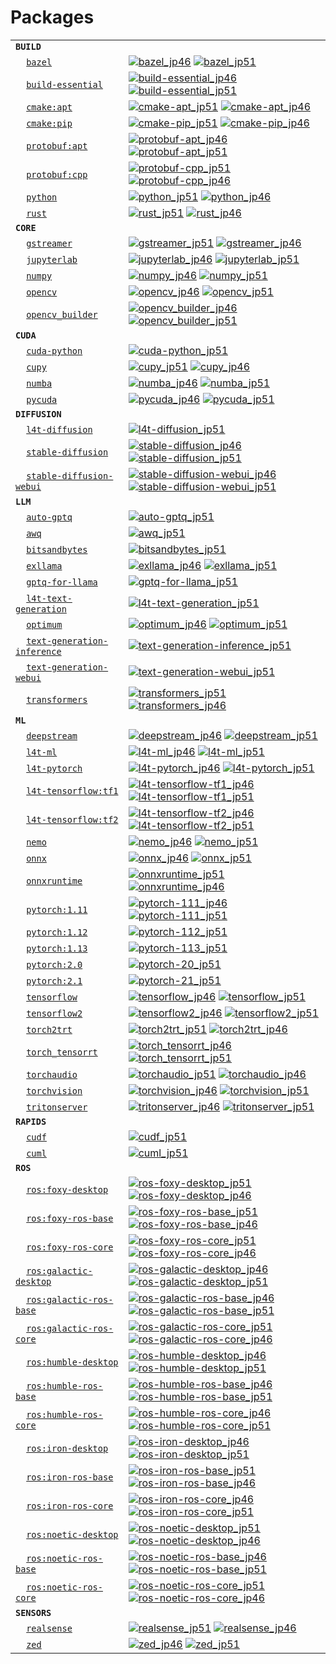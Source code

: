 # Packages
|            |            |
|------------|------------|
| **`BUILD`** | |
| &nbsp;&nbsp;&nbsp; [`bazel`](/packages/bazel) | [![`bazel_jp46`](https://github.com/dusty-nv/jetson-containers/actions/workflows/bazel_jp46.yml/badge.svg)](https://github.com/dusty-nv/jetson-containers/actions/workflows/bazel_jp46.yml) [![`bazel_jp51`](https://github.com/dusty-nv/jetson-containers/actions/workflows/bazel_jp51.yml/badge.svg)](https://github.com/dusty-nv/jetson-containers/actions/workflows/bazel_jp51.yml) |
| &nbsp;&nbsp;&nbsp; [`build-essential`](/packages/build-essential) | [![`build-essential_jp46`](https://github.com/dusty-nv/jetson-containers/actions/workflows/build-essential_jp46.yml/badge.svg)](https://github.com/dusty-nv/jetson-containers/actions/workflows/build-essential_jp46.yml) [![`build-essential_jp51`](https://github.com/dusty-nv/jetson-containers/actions/workflows/build-essential_jp51.yml/badge.svg)](https://github.com/dusty-nv/jetson-containers/actions/workflows/build-essential_jp51.yml) |
| &nbsp;&nbsp;&nbsp; [`cmake:apt`](/packages/cmake/cmake_apt) | [![`cmake-apt_jp51`](https://github.com/dusty-nv/jetson-containers/actions/workflows/cmake-apt_jp51.yml/badge.svg)](https://github.com/dusty-nv/jetson-containers/actions/workflows/cmake-apt_jp51.yml) [![`cmake-apt_jp46`](https://github.com/dusty-nv/jetson-containers/actions/workflows/cmake-apt_jp46.yml/badge.svg)](https://github.com/dusty-nv/jetson-containers/actions/workflows/cmake-apt_jp46.yml) |
| &nbsp;&nbsp;&nbsp; [`cmake:pip`](/packages/cmake/cmake_pip) | [![`cmake-pip_jp51`](https://github.com/dusty-nv/jetson-containers/actions/workflows/cmake-pip_jp51.yml/badge.svg)](https://github.com/dusty-nv/jetson-containers/actions/workflows/cmake-pip_jp51.yml) [![`cmake-pip_jp46`](https://github.com/dusty-nv/jetson-containers/actions/workflows/cmake-pip_jp46.yml/badge.svg)](https://github.com/dusty-nv/jetson-containers/actions/workflows/cmake-pip_jp46.yml) |
| &nbsp;&nbsp;&nbsp; [`protobuf:apt`](/packages/protobuf/protobuf_apt) | [![`protobuf-apt_jp46`](https://github.com/dusty-nv/jetson-containers/actions/workflows/protobuf-apt_jp46.yml/badge.svg)](https://github.com/dusty-nv/jetson-containers/actions/workflows/protobuf-apt_jp46.yml) [![`protobuf-apt_jp51`](https://github.com/dusty-nv/jetson-containers/actions/workflows/protobuf-apt_jp51.yml/badge.svg)](https://github.com/dusty-nv/jetson-containers/actions/workflows/protobuf-apt_jp51.yml) |
| &nbsp;&nbsp;&nbsp; [`protobuf:cpp`](/packages/protobuf/protobuf_cpp) | [![`protobuf-cpp_jp51`](https://github.com/dusty-nv/jetson-containers/actions/workflows/protobuf-cpp_jp51.yml/badge.svg)](https://github.com/dusty-nv/jetson-containers/actions/workflows/protobuf-cpp_jp51.yml) [![`protobuf-cpp_jp46`](https://github.com/dusty-nv/jetson-containers/actions/workflows/protobuf-cpp_jp46.yml/badge.svg)](https://github.com/dusty-nv/jetson-containers/actions/workflows/protobuf-cpp_jp46.yml) |
| &nbsp;&nbsp;&nbsp; [`python`](/packages/python) | [![`python_jp51`](https://github.com/dusty-nv/jetson-containers/actions/workflows/python_jp51.yml/badge.svg)](https://github.com/dusty-nv/jetson-containers/actions/workflows/python_jp51.yml) [![`python_jp46`](https://github.com/dusty-nv/jetson-containers/actions/workflows/python_jp46.yml/badge.svg)](https://github.com/dusty-nv/jetson-containers/actions/workflows/python_jp46.yml) |
| &nbsp;&nbsp;&nbsp; [`rust`](/packages/rust) | [![`rust_jp51`](https://github.com/dusty-nv/jetson-containers/actions/workflows/rust_jp51.yml/badge.svg)](https://github.com/dusty-nv/jetson-containers/actions/workflows/rust_jp51.yml) [![`rust_jp46`](https://github.com/dusty-nv/jetson-containers/actions/workflows/rust_jp46.yml/badge.svg)](https://github.com/dusty-nv/jetson-containers/actions/workflows/rust_jp46.yml) |
| **`CORE`** | |
| &nbsp;&nbsp;&nbsp; [`gstreamer`](/packages/gstreamer) | [![`gstreamer_jp51`](https://github.com/dusty-nv/jetson-containers/actions/workflows/gstreamer_jp51.yml/badge.svg)](https://github.com/dusty-nv/jetson-containers/actions/workflows/gstreamer_jp51.yml) [![`gstreamer_jp46`](https://github.com/dusty-nv/jetson-containers/actions/workflows/gstreamer_jp46.yml/badge.svg)](https://github.com/dusty-nv/jetson-containers/actions/workflows/gstreamer_jp46.yml) |
| &nbsp;&nbsp;&nbsp; [`jupyterlab`](/packages/jupyterlab) | [![`jupyterlab_jp46`](https://github.com/dusty-nv/jetson-containers/actions/workflows/jupyterlab_jp46.yml/badge.svg)](https://github.com/dusty-nv/jetson-containers/actions/workflows/jupyterlab_jp46.yml) [![`jupyterlab_jp51`](https://github.com/dusty-nv/jetson-containers/actions/workflows/jupyterlab_jp51.yml/badge.svg)](https://github.com/dusty-nv/jetson-containers/actions/workflows/jupyterlab_jp51.yml) |
| &nbsp;&nbsp;&nbsp; [`numpy`](/packages/numpy) | [![`numpy_jp46`](https://github.com/dusty-nv/jetson-containers/actions/workflows/numpy_jp46.yml/badge.svg)](https://github.com/dusty-nv/jetson-containers/actions/workflows/numpy_jp46.yml) [![`numpy_jp51`](https://github.com/dusty-nv/jetson-containers/actions/workflows/numpy_jp51.yml/badge.svg)](https://github.com/dusty-nv/jetson-containers/actions/workflows/numpy_jp51.yml) |
| &nbsp;&nbsp;&nbsp; [`opencv`](/packages/opencv) | [![`opencv_jp46`](https://github.com/dusty-nv/jetson-containers/actions/workflows/opencv_jp46.yml/badge.svg)](https://github.com/dusty-nv/jetson-containers/actions/workflows/opencv_jp46.yml) [![`opencv_jp51`](https://github.com/dusty-nv/jetson-containers/actions/workflows/opencv_jp51.yml/badge.svg)](https://github.com/dusty-nv/jetson-containers/actions/workflows/opencv_jp51.yml) |
| &nbsp;&nbsp;&nbsp; [`opencv_builder`](/packages/opencv/opencv_builder) | [![`opencv_builder_jp46`](https://github.com/dusty-nv/jetson-containers/actions/workflows/opencv_builder_jp46.yml/badge.svg)](https://github.com/dusty-nv/jetson-containers/actions/workflows/opencv_builder_jp46.yml) [![`opencv_builder_jp51`](https://github.com/dusty-nv/jetson-containers/actions/workflows/opencv_builder_jp51.yml/badge.svg)](https://github.com/dusty-nv/jetson-containers/actions/workflows/opencv_builder_jp51.yml) |
| **`CUDA`** | |
| &nbsp;&nbsp;&nbsp; [`cuda-python`](/packages/cuda-python) | [![`cuda-python_jp51`](https://github.com/dusty-nv/jetson-containers/actions/workflows/cuda-python_jp51.yml/badge.svg)](https://github.com/dusty-nv/jetson-containers/actions/workflows/cuda-python_jp51.yml) |
| &nbsp;&nbsp;&nbsp; [`cupy`](/packages/cupy) | [![`cupy_jp51`](https://github.com/dusty-nv/jetson-containers/actions/workflows/cupy_jp51.yml/badge.svg)](https://github.com/dusty-nv/jetson-containers/actions/workflows/cupy_jp51.yml) [![`cupy_jp46`](https://github.com/dusty-nv/jetson-containers/actions/workflows/cupy_jp46.yml/badge.svg)](https://github.com/dusty-nv/jetson-containers/actions/workflows/cupy_jp46.yml) |
| &nbsp;&nbsp;&nbsp; [`numba`](/packages/numba) | [![`numba_jp46`](https://github.com/dusty-nv/jetson-containers/actions/workflows/numba_jp46.yml/badge.svg)](https://github.com/dusty-nv/jetson-containers/actions/workflows/numba_jp46.yml) [![`numba_jp51`](https://github.com/dusty-nv/jetson-containers/actions/workflows/numba_jp51.yml/badge.svg)](https://github.com/dusty-nv/jetson-containers/actions/workflows/numba_jp51.yml) |
| &nbsp;&nbsp;&nbsp; [`pycuda`](/packages/pycuda) | [![`pycuda_jp46`](https://github.com/dusty-nv/jetson-containers/actions/workflows/pycuda_jp46.yml/badge.svg)](https://github.com/dusty-nv/jetson-containers/actions/workflows/pycuda_jp46.yml) [![`pycuda_jp51`](https://github.com/dusty-nv/jetson-containers/actions/workflows/pycuda_jp51.yml/badge.svg)](https://github.com/dusty-nv/jetson-containers/actions/workflows/pycuda_jp51.yml) |
| **`DIFFUSION`** | |
| &nbsp;&nbsp;&nbsp; [`l4t-diffusion`](/packages/l4t/l4t-diffusion) | [![`l4t-diffusion_jp51`](https://github.com/dusty-nv/jetson-containers/actions/workflows/l4t-diffusion_jp51.yml/badge.svg)](https://github.com/dusty-nv/jetson-containers/actions/workflows/l4t-diffusion_jp51.yml) |
| &nbsp;&nbsp;&nbsp; [`stable-diffusion`](/packages/diffusion/stable-diffusion) | [![`stable-diffusion_jp46`](https://github.com/dusty-nv/jetson-containers/actions/workflows/stable-diffusion_jp46.yml/badge.svg)](https://github.com/dusty-nv/jetson-containers/actions/workflows/stable-diffusion_jp46.yml) [![`stable-diffusion_jp51`](https://github.com/dusty-nv/jetson-containers/actions/workflows/stable-diffusion_jp51.yml/badge.svg)](https://github.com/dusty-nv/jetson-containers/actions/workflows/stable-diffusion_jp51.yml) |
| &nbsp;&nbsp;&nbsp; [`stable-diffusion-webui`](/packages/diffusion/stable-diffusion-webui) | [![`stable-diffusion-webui_jp46`](https://github.com/dusty-nv/jetson-containers/actions/workflows/stable-diffusion-webui_jp46.yml/badge.svg)](https://github.com/dusty-nv/jetson-containers/actions/workflows/stable-diffusion-webui_jp46.yml) [![`stable-diffusion-webui_jp51`](https://github.com/dusty-nv/jetson-containers/actions/workflows/stable-diffusion-webui_jp51.yml/badge.svg)](https://github.com/dusty-nv/jetson-containers/actions/workflows/stable-diffusion-webui_jp51.yml) |
| **`LLM`** | |
| &nbsp;&nbsp;&nbsp; [`auto-gptq`](/packages/llm/auto-gptq) | [![`auto-gptq_jp51`](https://github.com/dusty-nv/jetson-containers/actions/workflows/auto-gptq_jp51.yml/badge.svg)](https://github.com/dusty-nv/jetson-containers/actions/workflows/auto-gptq_jp51.yml) |
| &nbsp;&nbsp;&nbsp; [`awq`](/packages/llm/awq) | [![`awq_jp51`](https://github.com/dusty-nv/jetson-containers/actions/workflows/awq_jp51.yml/badge.svg)](https://github.com/dusty-nv/jetson-containers/actions/workflows/awq_jp51.yml) |
| &nbsp;&nbsp;&nbsp; [`bitsandbytes`](/packages/llm/bitsandbytes) | [![`bitsandbytes_jp51`](https://github.com/dusty-nv/jetson-containers/actions/workflows/bitsandbytes_jp51.yml/badge.svg)](https://github.com/dusty-nv/jetson-containers/actions/workflows/bitsandbytes_jp51.yml) |
| &nbsp;&nbsp;&nbsp; [`exllama`](/packages/llm/exllama) | [![`exllama_jp46`](https://github.com/dusty-nv/jetson-containers/actions/workflows/exllama_jp46.yml/badge.svg)](https://github.com/dusty-nv/jetson-containers/actions/workflows/exllama_jp46.yml) [![`exllama_jp51`](https://github.com/dusty-nv/jetson-containers/actions/workflows/exllama_jp51.yml/badge.svg)](https://github.com/dusty-nv/jetson-containers/actions/workflows/exllama_jp51.yml) |
| &nbsp;&nbsp;&nbsp; [`gptq-for-llama`](/packages/llm/gptq-for-llama) | [![`gptq-for-llama_jp51`](https://github.com/dusty-nv/jetson-containers/actions/workflows/gptq-for-llama_jp51.yml/badge.svg)](https://github.com/dusty-nv/jetson-containers/actions/workflows/gptq-for-llama_jp51.yml) |
| &nbsp;&nbsp;&nbsp; [`l4t-text-generation`](/packages/l4t/l4t-text-generation) | [![`l4t-text-generation_jp51`](https://github.com/dusty-nv/jetson-containers/actions/workflows/l4t-text-generation_jp51.yml/badge.svg)](https://github.com/dusty-nv/jetson-containers/actions/workflows/l4t-text-generation_jp51.yml) |
| &nbsp;&nbsp;&nbsp; [`optimum`](/packages/llm/optimum) | [![`optimum_jp46`](https://github.com/dusty-nv/jetson-containers/actions/workflows/optimum_jp46.yml/badge.svg)](https://github.com/dusty-nv/jetson-containers/actions/workflows/optimum_jp46.yml) [![`optimum_jp51`](https://github.com/dusty-nv/jetson-containers/actions/workflows/optimum_jp51.yml/badge.svg)](https://github.com/dusty-nv/jetson-containers/actions/workflows/optimum_jp51.yml) |
| &nbsp;&nbsp;&nbsp; [`text-generation-inference`](/packages/llm/text-generation-inference) | [![`text-generation-inference_jp51`](https://github.com/dusty-nv/jetson-containers/actions/workflows/text-generation-inference_jp51.yml/badge.svg)](https://github.com/dusty-nv/jetson-containers/actions/workflows/text-generation-inference_jp51.yml) |
| &nbsp;&nbsp;&nbsp; [`text-generation-webui`](/packages/llm/text-generation-webui) | [![`text-generation-webui_jp51`](https://github.com/dusty-nv/jetson-containers/actions/workflows/text-generation-webui_jp51.yml/badge.svg)](https://github.com/dusty-nv/jetson-containers/actions/workflows/text-generation-webui_jp51.yml) |
| &nbsp;&nbsp;&nbsp; [`transformers`](/packages/llm/transformers) | [![`transformers_jp51`](https://github.com/dusty-nv/jetson-containers/actions/workflows/transformers_jp51.yml/badge.svg)](https://github.com/dusty-nv/jetson-containers/actions/workflows/transformers_jp51.yml) [![`transformers_jp46`](https://github.com/dusty-nv/jetson-containers/actions/workflows/transformers_jp46.yml/badge.svg)](https://github.com/dusty-nv/jetson-containers/actions/workflows/transformers_jp46.yml) |
| **`ML`** | |
| &nbsp;&nbsp;&nbsp; [`deepstream`](/packages/deepstream) | [![`deepstream_jp46`](https://github.com/dusty-nv/jetson-containers/actions/workflows/deepstream_jp46.yml/badge.svg)](https://github.com/dusty-nv/jetson-containers/actions/workflows/deepstream_jp46.yml) [![`deepstream_jp51`](https://github.com/dusty-nv/jetson-containers/actions/workflows/deepstream_jp51.yml/badge.svg)](https://github.com/dusty-nv/jetson-containers/actions/workflows/deepstream_jp51.yml) |
| &nbsp;&nbsp;&nbsp; [`l4t-ml`](/packages/l4t/l4t-ml) | [![`l4t-ml_jp46`](https://github.com/dusty-nv/jetson-containers/actions/workflows/l4t-ml_jp46.yml/badge.svg)](https://github.com/dusty-nv/jetson-containers/actions/workflows/l4t-ml_jp46.yml) [![`l4t-ml_jp51`](https://github.com/dusty-nv/jetson-containers/actions/workflows/l4t-ml_jp51.yml/badge.svg)](https://github.com/dusty-nv/jetson-containers/actions/workflows/l4t-ml_jp51.yml) |
| &nbsp;&nbsp;&nbsp; [`l4t-pytorch`](/packages/l4t/l4t-pytorch) | [![`l4t-pytorch_jp46`](https://github.com/dusty-nv/jetson-containers/actions/workflows/l4t-pytorch_jp46.yml/badge.svg)](https://github.com/dusty-nv/jetson-containers/actions/workflows/l4t-pytorch_jp46.yml) [![`l4t-pytorch_jp51`](https://github.com/dusty-nv/jetson-containers/actions/workflows/l4t-pytorch_jp51.yml/badge.svg)](https://github.com/dusty-nv/jetson-containers/actions/workflows/l4t-pytorch_jp51.yml) |
| &nbsp;&nbsp;&nbsp; [`l4t-tensorflow:tf1`](/packages/l4t/l4t-tensorflow) | [![`l4t-tensorflow-tf1_jp46`](https://github.com/dusty-nv/jetson-containers/actions/workflows/l4t-tensorflow-tf1_jp46.yml/badge.svg)](https://github.com/dusty-nv/jetson-containers/actions/workflows/l4t-tensorflow-tf1_jp46.yml) [![`l4t-tensorflow-tf1_jp51`](https://github.com/dusty-nv/jetson-containers/actions/workflows/l4t-tensorflow-tf1_jp51.yml/badge.svg)](https://github.com/dusty-nv/jetson-containers/actions/workflows/l4t-tensorflow-tf1_jp51.yml) |
| &nbsp;&nbsp;&nbsp; [`l4t-tensorflow:tf2`](/packages/l4t/l4t-tensorflow) | [![`l4t-tensorflow-tf2_jp46`](https://github.com/dusty-nv/jetson-containers/actions/workflows/l4t-tensorflow-tf2_jp46.yml/badge.svg)](https://github.com/dusty-nv/jetson-containers/actions/workflows/l4t-tensorflow-tf2_jp46.yml) [![`l4t-tensorflow-tf2_jp51`](https://github.com/dusty-nv/jetson-containers/actions/workflows/l4t-tensorflow-tf2_jp51.yml/badge.svg)](https://github.com/dusty-nv/jetson-containers/actions/workflows/l4t-tensorflow-tf2_jp51.yml) |
| &nbsp;&nbsp;&nbsp; [`nemo`](/packages/nemo) | [![`nemo_jp46`](https://github.com/dusty-nv/jetson-containers/actions/workflows/nemo_jp46.yml/badge.svg)](https://github.com/dusty-nv/jetson-containers/actions/workflows/nemo_jp46.yml) [![`nemo_jp51`](https://github.com/dusty-nv/jetson-containers/actions/workflows/nemo_jp51.yml/badge.svg)](https://github.com/dusty-nv/jetson-containers/actions/workflows/nemo_jp51.yml) |
| &nbsp;&nbsp;&nbsp; [`onnx`](/packages/onnx) | [![`onnx_jp46`](https://github.com/dusty-nv/jetson-containers/actions/workflows/onnx_jp46.yml/badge.svg)](https://github.com/dusty-nv/jetson-containers/actions/workflows/onnx_jp46.yml) [![`onnx_jp51`](https://github.com/dusty-nv/jetson-containers/actions/workflows/onnx_jp51.yml/badge.svg)](https://github.com/dusty-nv/jetson-containers/actions/workflows/onnx_jp51.yml) |
| &nbsp;&nbsp;&nbsp; [`onnxruntime`](/packages/onnxruntime) | [![`onnxruntime_jp51`](https://github.com/dusty-nv/jetson-containers/actions/workflows/onnxruntime_jp51.yml/badge.svg)](https://github.com/dusty-nv/jetson-containers/actions/workflows/onnxruntime_jp51.yml) [![`onnxruntime_jp46`](https://github.com/dusty-nv/jetson-containers/actions/workflows/onnxruntime_jp46.yml/badge.svg)](https://github.com/dusty-nv/jetson-containers/actions/workflows/onnxruntime_jp46.yml) |
| &nbsp;&nbsp;&nbsp; [`pytorch:1.11`](/packages/pytorch) | [![`pytorch-111_jp46`](https://github.com/dusty-nv/jetson-containers/actions/workflows/pytorch-111_jp46.yml/badge.svg)](https://github.com/dusty-nv/jetson-containers/actions/workflows/pytorch-111_jp46.yml) [![`pytorch-111_jp51`](https://github.com/dusty-nv/jetson-containers/actions/workflows/pytorch-111_jp51.yml/badge.svg)](https://github.com/dusty-nv/jetson-containers/actions/workflows/pytorch-111_jp51.yml) |
| &nbsp;&nbsp;&nbsp; [`pytorch:1.12`](/packages/pytorch) | [![`pytorch-112_jp51`](https://github.com/dusty-nv/jetson-containers/actions/workflows/pytorch-112_jp51.yml/badge.svg)](https://github.com/dusty-nv/jetson-containers/actions/workflows/pytorch-112_jp51.yml) |
| &nbsp;&nbsp;&nbsp; [`pytorch:1.13`](/packages/pytorch) | [![`pytorch-113_jp51`](https://github.com/dusty-nv/jetson-containers/actions/workflows/pytorch-113_jp51.yml/badge.svg)](https://github.com/dusty-nv/jetson-containers/actions/workflows/pytorch-113_jp51.yml) |
| &nbsp;&nbsp;&nbsp; [`pytorch:2.0`](/packages/pytorch) | [![`pytorch-20_jp51`](https://github.com/dusty-nv/jetson-containers/actions/workflows/pytorch-20_jp51.yml/badge.svg)](https://github.com/dusty-nv/jetson-containers/actions/workflows/pytorch-20_jp51.yml) |
| &nbsp;&nbsp;&nbsp; [`pytorch:2.1`](/packages/pytorch) | [![`pytorch-21_jp51`](https://github.com/dusty-nv/jetson-containers/actions/workflows/pytorch-21_jp51.yml/badge.svg)](https://github.com/dusty-nv/jetson-containers/actions/workflows/pytorch-21_jp51.yml) |
| &nbsp;&nbsp;&nbsp; [`tensorflow`](/packages/tensorflow) | [![`tensorflow_jp46`](https://github.com/dusty-nv/jetson-containers/actions/workflows/tensorflow_jp46.yml/badge.svg)](https://github.com/dusty-nv/jetson-containers/actions/workflows/tensorflow_jp46.yml) [![`tensorflow_jp51`](https://github.com/dusty-nv/jetson-containers/actions/workflows/tensorflow_jp51.yml/badge.svg)](https://github.com/dusty-nv/jetson-containers/actions/workflows/tensorflow_jp51.yml) |
| &nbsp;&nbsp;&nbsp; [`tensorflow2`](/packages/tensorflow) | [![`tensorflow2_jp46`](https://github.com/dusty-nv/jetson-containers/actions/workflows/tensorflow2_jp46.yml/badge.svg)](https://github.com/dusty-nv/jetson-containers/actions/workflows/tensorflow2_jp46.yml) [![`tensorflow2_jp51`](https://github.com/dusty-nv/jetson-containers/actions/workflows/tensorflow2_jp51.yml/badge.svg)](https://github.com/dusty-nv/jetson-containers/actions/workflows/tensorflow2_jp51.yml) |
| &nbsp;&nbsp;&nbsp; [`torch2trt`](/packages/pytorch/torch2trt) | [![`torch2trt_jp51`](https://github.com/dusty-nv/jetson-containers/actions/workflows/torch2trt_jp51.yml/badge.svg)](https://github.com/dusty-nv/jetson-containers/actions/workflows/torch2trt_jp51.yml) [![`torch2trt_jp46`](https://github.com/dusty-nv/jetson-containers/actions/workflows/torch2trt_jp46.yml/badge.svg)](https://github.com/dusty-nv/jetson-containers/actions/workflows/torch2trt_jp46.yml) |
| &nbsp;&nbsp;&nbsp; [`torch_tensorrt`](/packages/pytorch/torch_tensorrt) | [![`torch_tensorrt_jp46`](https://github.com/dusty-nv/jetson-containers/actions/workflows/torch_tensorrt_jp46.yml/badge.svg)](https://github.com/dusty-nv/jetson-containers/actions/workflows/torch_tensorrt_jp46.yml) [![`torch_tensorrt_jp51`](https://github.com/dusty-nv/jetson-containers/actions/workflows/torch_tensorrt_jp51.yml/badge.svg)](https://github.com/dusty-nv/jetson-containers/actions/workflows/torch_tensorrt_jp51.yml) |
| &nbsp;&nbsp;&nbsp; [`torchaudio`](/packages/pytorch/torchaudio) | [![`torchaudio_jp51`](https://github.com/dusty-nv/jetson-containers/actions/workflows/torchaudio_jp51.yml/badge.svg)](https://github.com/dusty-nv/jetson-containers/actions/workflows/torchaudio_jp51.yml) [![`torchaudio_jp46`](https://github.com/dusty-nv/jetson-containers/actions/workflows/torchaudio_jp46.yml/badge.svg)](https://github.com/dusty-nv/jetson-containers/actions/workflows/torchaudio_jp46.yml) |
| &nbsp;&nbsp;&nbsp; [`torchvision`](/packages/pytorch/torchvision) | [![`torchvision_jp46`](https://github.com/dusty-nv/jetson-containers/actions/workflows/torchvision_jp46.yml/badge.svg)](https://github.com/dusty-nv/jetson-containers/actions/workflows/torchvision_jp46.yml) [![`torchvision_jp51`](https://github.com/dusty-nv/jetson-containers/actions/workflows/torchvision_jp51.yml/badge.svg)](https://github.com/dusty-nv/jetson-containers/actions/workflows/torchvision_jp51.yml) |
| &nbsp;&nbsp;&nbsp; [`tritonserver`](/packages/tritonserver) | [![`tritonserver_jp46`](https://github.com/dusty-nv/jetson-containers/actions/workflows/tritonserver_jp46.yml/badge.svg)](https://github.com/dusty-nv/jetson-containers/actions/workflows/tritonserver_jp46.yml) [![`tritonserver_jp51`](https://github.com/dusty-nv/jetson-containers/actions/workflows/tritonserver_jp51.yml/badge.svg)](https://github.com/dusty-nv/jetson-containers/actions/workflows/tritonserver_jp51.yml) |
| **`RAPIDS`** | |
| &nbsp;&nbsp;&nbsp; [`cudf`](/packages/rapids/cudf) | [![`cudf_jp51`](https://github.com/dusty-nv/jetson-containers/actions/workflows/cudf_jp51.yml/badge.svg)](https://github.com/dusty-nv/jetson-containers/actions/workflows/cudf_jp51.yml) |
| &nbsp;&nbsp;&nbsp; [`cuml`](/packages/rapids/cuml) | [![`cuml_jp51`](https://github.com/dusty-nv/jetson-containers/actions/workflows/cuml_jp51.yml/badge.svg)](https://github.com/dusty-nv/jetson-containers/actions/workflows/cuml_jp51.yml) |
| **`ROS`** | |
| &nbsp;&nbsp;&nbsp; [`ros:foxy-desktop`](/packages/ros) | [![`ros-foxy-desktop_jp51`](https://github.com/dusty-nv/jetson-containers/actions/workflows/ros-foxy-desktop_jp51.yml/badge.svg)](https://github.com/dusty-nv/jetson-containers/actions/workflows/ros-foxy-desktop_jp51.yml) [![`ros-foxy-desktop_jp46`](https://github.com/dusty-nv/jetson-containers/actions/workflows/ros-foxy-desktop_jp46.yml/badge.svg)](https://github.com/dusty-nv/jetson-containers/actions/workflows/ros-foxy-desktop_jp46.yml) |
| &nbsp;&nbsp;&nbsp; [`ros:foxy-ros-base`](/packages/ros) | [![`ros-foxy-ros-base_jp51`](https://github.com/dusty-nv/jetson-containers/actions/workflows/ros-foxy-ros-base_jp51.yml/badge.svg)](https://github.com/dusty-nv/jetson-containers/actions/workflows/ros-foxy-ros-base_jp51.yml) [![`ros-foxy-ros-base_jp46`](https://github.com/dusty-nv/jetson-containers/actions/workflows/ros-foxy-ros-base_jp46.yml/badge.svg)](https://github.com/dusty-nv/jetson-containers/actions/workflows/ros-foxy-ros-base_jp46.yml) |
| &nbsp;&nbsp;&nbsp; [`ros:foxy-ros-core`](/packages/ros) | [![`ros-foxy-ros-core_jp51`](https://github.com/dusty-nv/jetson-containers/actions/workflows/ros-foxy-ros-core_jp51.yml/badge.svg)](https://github.com/dusty-nv/jetson-containers/actions/workflows/ros-foxy-ros-core_jp51.yml) [![`ros-foxy-ros-core_jp46`](https://github.com/dusty-nv/jetson-containers/actions/workflows/ros-foxy-ros-core_jp46.yml/badge.svg)](https://github.com/dusty-nv/jetson-containers/actions/workflows/ros-foxy-ros-core_jp46.yml) |
| &nbsp;&nbsp;&nbsp; [`ros:galactic-desktop`](/packages/ros) | [![`ros-galactic-desktop_jp46`](https://github.com/dusty-nv/jetson-containers/actions/workflows/ros-galactic-desktop_jp46.yml/badge.svg)](https://github.com/dusty-nv/jetson-containers/actions/workflows/ros-galactic-desktop_jp46.yml) [![`ros-galactic-desktop_jp51`](https://github.com/dusty-nv/jetson-containers/actions/workflows/ros-galactic-desktop_jp51.yml/badge.svg)](https://github.com/dusty-nv/jetson-containers/actions/workflows/ros-galactic-desktop_jp51.yml) |
| &nbsp;&nbsp;&nbsp; [`ros:galactic-ros-base`](/packages/ros) | [![`ros-galactic-ros-base_jp46`](https://github.com/dusty-nv/jetson-containers/actions/workflows/ros-galactic-ros-base_jp46.yml/badge.svg)](https://github.com/dusty-nv/jetson-containers/actions/workflows/ros-galactic-ros-base_jp46.yml) [![`ros-galactic-ros-base_jp51`](https://github.com/dusty-nv/jetson-containers/actions/workflows/ros-galactic-ros-base_jp51.yml/badge.svg)](https://github.com/dusty-nv/jetson-containers/actions/workflows/ros-galactic-ros-base_jp51.yml) |
| &nbsp;&nbsp;&nbsp; [`ros:galactic-ros-core`](/packages/ros) | [![`ros-galactic-ros-core_jp51`](https://github.com/dusty-nv/jetson-containers/actions/workflows/ros-galactic-ros-core_jp51.yml/badge.svg)](https://github.com/dusty-nv/jetson-containers/actions/workflows/ros-galactic-ros-core_jp51.yml) [![`ros-galactic-ros-core_jp46`](https://github.com/dusty-nv/jetson-containers/actions/workflows/ros-galactic-ros-core_jp46.yml/badge.svg)](https://github.com/dusty-nv/jetson-containers/actions/workflows/ros-galactic-ros-core_jp46.yml) |
| &nbsp;&nbsp;&nbsp; [`ros:humble-desktop`](/packages/ros) | [![`ros-humble-desktop_jp46`](https://github.com/dusty-nv/jetson-containers/actions/workflows/ros-humble-desktop_jp46.yml/badge.svg)](https://github.com/dusty-nv/jetson-containers/actions/workflows/ros-humble-desktop_jp46.yml) [![`ros-humble-desktop_jp51`](https://github.com/dusty-nv/jetson-containers/actions/workflows/ros-humble-desktop_jp51.yml/badge.svg)](https://github.com/dusty-nv/jetson-containers/actions/workflows/ros-humble-desktop_jp51.yml) |
| &nbsp;&nbsp;&nbsp; [`ros:humble-ros-base`](/packages/ros) | [![`ros-humble-ros-base_jp46`](https://github.com/dusty-nv/jetson-containers/actions/workflows/ros-humble-ros-base_jp46.yml/badge.svg)](https://github.com/dusty-nv/jetson-containers/actions/workflows/ros-humble-ros-base_jp46.yml) [![`ros-humble-ros-base_jp51`](https://github.com/dusty-nv/jetson-containers/actions/workflows/ros-humble-ros-base_jp51.yml/badge.svg)](https://github.com/dusty-nv/jetson-containers/actions/workflows/ros-humble-ros-base_jp51.yml) |
| &nbsp;&nbsp;&nbsp; [`ros:humble-ros-core`](/packages/ros) | [![`ros-humble-ros-core_jp46`](https://github.com/dusty-nv/jetson-containers/actions/workflows/ros-humble-ros-core_jp46.yml/badge.svg)](https://github.com/dusty-nv/jetson-containers/actions/workflows/ros-humble-ros-core_jp46.yml) [![`ros-humble-ros-core_jp51`](https://github.com/dusty-nv/jetson-containers/actions/workflows/ros-humble-ros-core_jp51.yml/badge.svg)](https://github.com/dusty-nv/jetson-containers/actions/workflows/ros-humble-ros-core_jp51.yml) |
| &nbsp;&nbsp;&nbsp; [`ros:iron-desktop`](/packages/ros) | [![`ros-iron-desktop_jp46`](https://github.com/dusty-nv/jetson-containers/actions/workflows/ros-iron-desktop_jp46.yml/badge.svg)](https://github.com/dusty-nv/jetson-containers/actions/workflows/ros-iron-desktop_jp46.yml) [![`ros-iron-desktop_jp51`](https://github.com/dusty-nv/jetson-containers/actions/workflows/ros-iron-desktop_jp51.yml/badge.svg)](https://github.com/dusty-nv/jetson-containers/actions/workflows/ros-iron-desktop_jp51.yml) |
| &nbsp;&nbsp;&nbsp; [`ros:iron-ros-base`](/packages/ros) | [![`ros-iron-ros-base_jp51`](https://github.com/dusty-nv/jetson-containers/actions/workflows/ros-iron-ros-base_jp51.yml/badge.svg)](https://github.com/dusty-nv/jetson-containers/actions/workflows/ros-iron-ros-base_jp51.yml) [![`ros-iron-ros-base_jp46`](https://github.com/dusty-nv/jetson-containers/actions/workflows/ros-iron-ros-base_jp46.yml/badge.svg)](https://github.com/dusty-nv/jetson-containers/actions/workflows/ros-iron-ros-base_jp46.yml) |
| &nbsp;&nbsp;&nbsp; [`ros:iron-ros-core`](/packages/ros) | [![`ros-iron-ros-core_jp46`](https://github.com/dusty-nv/jetson-containers/actions/workflows/ros-iron-ros-core_jp46.yml/badge.svg)](https://github.com/dusty-nv/jetson-containers/actions/workflows/ros-iron-ros-core_jp46.yml) [![`ros-iron-ros-core_jp51`](https://github.com/dusty-nv/jetson-containers/actions/workflows/ros-iron-ros-core_jp51.yml/badge.svg)](https://github.com/dusty-nv/jetson-containers/actions/workflows/ros-iron-ros-core_jp51.yml) |
| &nbsp;&nbsp;&nbsp; [`ros:noetic-desktop`](/packages/ros) | [![`ros-noetic-desktop_jp51`](https://github.com/dusty-nv/jetson-containers/actions/workflows/ros-noetic-desktop_jp51.yml/badge.svg)](https://github.com/dusty-nv/jetson-containers/actions/workflows/ros-noetic-desktop_jp51.yml) [![`ros-noetic-desktop_jp46`](https://github.com/dusty-nv/jetson-containers/actions/workflows/ros-noetic-desktop_jp46.yml/badge.svg)](https://github.com/dusty-nv/jetson-containers/actions/workflows/ros-noetic-desktop_jp46.yml) |
| &nbsp;&nbsp;&nbsp; [`ros:noetic-ros-base`](/packages/ros) | [![`ros-noetic-ros-base_jp46`](https://github.com/dusty-nv/jetson-containers/actions/workflows/ros-noetic-ros-base_jp46.yml/badge.svg)](https://github.com/dusty-nv/jetson-containers/actions/workflows/ros-noetic-ros-base_jp46.yml) [![`ros-noetic-ros-base_jp51`](https://github.com/dusty-nv/jetson-containers/actions/workflows/ros-noetic-ros-base_jp51.yml/badge.svg)](https://github.com/dusty-nv/jetson-containers/actions/workflows/ros-noetic-ros-base_jp51.yml) |
| &nbsp;&nbsp;&nbsp; [`ros:noetic-ros-core`](/packages/ros) | [![`ros-noetic-ros-core_jp51`](https://github.com/dusty-nv/jetson-containers/actions/workflows/ros-noetic-ros-core_jp51.yml/badge.svg)](https://github.com/dusty-nv/jetson-containers/actions/workflows/ros-noetic-ros-core_jp51.yml) [![`ros-noetic-ros-core_jp46`](https://github.com/dusty-nv/jetson-containers/actions/workflows/ros-noetic-ros-core_jp46.yml/badge.svg)](https://github.com/dusty-nv/jetson-containers/actions/workflows/ros-noetic-ros-core_jp46.yml) |
| **`SENSORS`** | |
| &nbsp;&nbsp;&nbsp; [`realsense`](/packages/realsense) | [![`realsense_jp51`](https://github.com/dusty-nv/jetson-containers/actions/workflows/realsense_jp51.yml/badge.svg)](https://github.com/dusty-nv/jetson-containers/actions/workflows/realsense_jp51.yml) [![`realsense_jp46`](https://github.com/dusty-nv/jetson-containers/actions/workflows/realsense_jp46.yml/badge.svg)](https://github.com/dusty-nv/jetson-containers/actions/workflows/realsense_jp46.yml) |
| &nbsp;&nbsp;&nbsp; [`zed`](/packages/zed) | [![`zed_jp46`](https://github.com/dusty-nv/jetson-containers/actions/workflows/zed_jp46.yml/badge.svg)](https://github.com/dusty-nv/jetson-containers/actions/workflows/zed_jp46.yml) [![`zed_jp51`](https://github.com/dusty-nv/jetson-containers/actions/workflows/zed_jp51.yml/badge.svg)](https://github.com/dusty-nv/jetson-containers/actions/workflows/zed_jp51.yml) |
